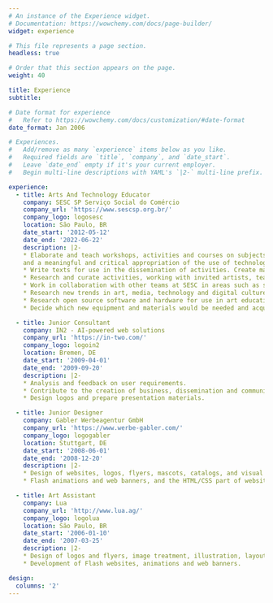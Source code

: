 ```yaml
---
# An instance of the Experience widget.
# Documentation: https://wowchemy.com/docs/page-builder/
widget: experience

# This file represents a page section.
headless: true

# Order that this section appears on the page.
weight: 40

title: Experience
subtitle:

# Date format for experience
#   Refer to https://wowchemy.com/docs/customization/#date-format
date_format: Jan 2006

# Experiences.
#   Add/remove as many `experience` items below as you like.
#   Required fields are `title`, `company`, and `date_start`.
#   Leave `date_end` empty if it's your current employer.
#   Begin multi-line descriptions with YAML's `|2-` multi-line prefix.

experience:
  - title: Arts And Technology Educator
    company: SESC SP Serviço Social do Comércio
    company_url: 'https://www.sescsp.org.br/'
    company_logo: logosesc
    location: São Paulo, BR
    date_start: '2012-05-12'
    date_end: '2022-06-22'
    description: |2-
    * Elaborate and teach workshops, activities and courses on subjects related to arts, culture, technology and digital literacy for all age groups. Promote social inclusion
    and a meaningful and critical appropriation of the use of technology.
    * Write texts for use in the dissemination of activities. Create materials for online activities, including photography and graphics, and editing and narrating videos.
    * Research and curate activities, working with invited artists, teachers and specialists to adapt these activities taking into consideration the institution’s and the public’s needs.
    * Work in collaboration with other teams at SESC in areas such as social development, after school programs, youth group, music, tourism, sports, literature.
    * Research new trends in art, media, technology and digital culture.
    * Research open source software and hardware for use in art education, digital literacy, digital fabrication, game design, graphic arts, science.
    * Decide which new equipment and materials would be needed and acquired.

  - title: Junior Consultant
    company: IN2 - AI-powered web solutions
    company_url: 'https://in-two.com/'
    company_logo: logoin2
    location: Bremen, DE
    date_start: '2009-04-01'
    date_end: '2009-09-20'
    description: |2-
    * Analysis and feedback on user requirements.
    * Contribute to the creation of business, dissemination and communication plans.
    * Design logos and prepare presentation materials.

  - title: Junior Designer
    company: Gabler Werbeagentur GmbH
    company_url: 'https://www.werbe-gabler.com/'
    company_logo: logogabler
    location: Stuttgart, DE
    date_start: '2008-06-01'
    date_end: '2008-12-20'
    description: |2-
    * Design of websites, logos, flyers, mascots, catalogs, and visual identity.
    * Flash animations and web banners, and the HTML/CSS part of websites.

  - title: Art Assistant
    company: Lua
    company_url: 'http://www.lua.ag/'
    company_logo: logolua
    location: São Paulo, BR
    date_start: '2006-01-10'
    date_end: '2007-03-25'
    description: |2-
    * Design of logos and flyers, image treatment, illustration, layout.
    * Development of Flash websites, animations and web banners.

design:
  columns: '2'
---
```

